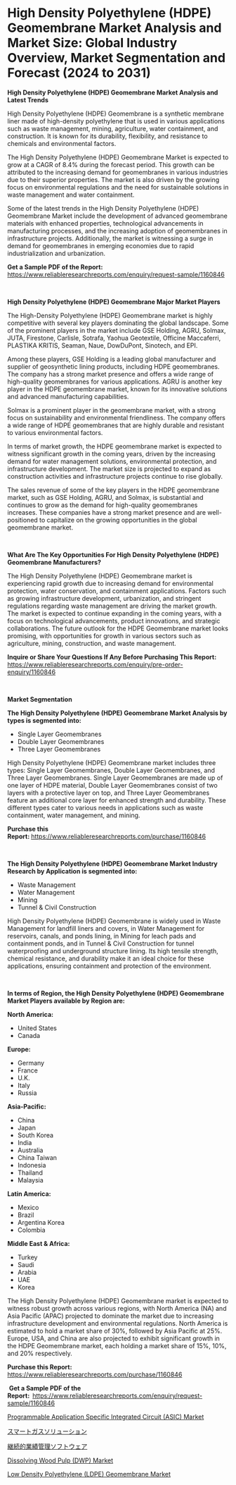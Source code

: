 <p><h1>High Density Polyethylene (HDPE) Geomembrane Market Analysis and Market Size: Global Industry Overview, Market Segmentation and Forecast (2024 to 2031)</h1></p><p><strong>High Density Polyethylene (HDPE) Geomembrane Market Analysis and Latest Trends</strong></p>
<p><p>High Density Polyethylene (HDPE) Geomembrane is a synthetic membrane liner made of high-density polyethylene that is used in various applications such as waste management, mining, agriculture, water containment, and construction. It is known for its durability, flexibility, and resistance to chemicals and environmental factors.</p><p>The High Density Polyethylene (HDPE) Geomembrane Market is expected to grow at a CAGR of 8.4% during the forecast period. This growth can be attributed to the increasing demand for geomembranes in various industries due to their superior properties. The market is also driven by the growing focus on environmental regulations and the need for sustainable solutions in waste management and water containment.</p><p>Some of the latest trends in the High Density Polyethylene (HDPE) Geomembrane Market include the development of advanced geomembrane materials with enhanced properties, technological advancements in manufacturing processes, and the increasing adoption of geomembranes in infrastructure projects. Additionally, the market is witnessing a surge in demand for geomembranes in emerging economies due to rapid industrialization and urbanization.</p></p>
<p><strong>Get a Sample PDF of the Report:&nbsp;</strong> <a href="https://www.reliableresearchreports.com/enquiry/request-sample/1160846">https://www.reliableresearchreports.com/enquiry/request-sample/1160846</a></p>
<p>&nbsp;</p>
<p><strong>High Density Polyethylene (HDPE) Geomembrane Major Market Players</strong></p>
<p><p>The High-Density Polyethylene (HDPE) Geomembrane market is highly competitive with several key players dominating the global landscape. Some of the prominent players in the market include GSE Holding, AGRU, Solmax, JUTA, Firestone, Carlisle, Sotrafa, Yaohua Geotextile, Officine Maccaferri, PLASTIKA KRITIS, Seaman, Naue, DowDuPont, Sinotech, and EPI.</p><p>Among these players, GSE Holding is a leading global manufacturer and supplier of geosynthetic lining products, including HDPE geomembranes. The company has a strong market presence and offers a wide range of high-quality geomembranes for various applications. AGRU is another key player in the HDPE geomembrane market, known for its innovative solutions and advanced manufacturing capabilities.</p><p>Solmax is a prominent player in the geomembrane market, with a strong focus on sustainability and environmental friendliness. The company offers a wide range of HDPE geomembranes that are highly durable and resistant to various environmental factors.</p><p>In terms of market growth, the HDPE geomembrane market is expected to witness significant growth in the coming years, driven by the increasing demand for water management solutions, environmental protection, and infrastructure development. The market size is projected to expand as construction activities and infrastructure projects continue to rise globally.</p><p>The sales revenue of some of the key players in the HDPE geomembrane market, such as GSE Holding, AGRU, and Solmax, is substantial and continues to grow as the demand for high-quality geomembranes increases. These companies have a strong market presence and are well-positioned to capitalize on the growing opportunities in the global geomembrane market.</p></p>
<p>&nbsp;</p>
<p><strong>What Are The Key Opportunities For High Density Polyethylene (HDPE) Geomembrane Manufacturers?</strong></p>
<p><p>The High Density Polyethylene (HDPE) Geomembrane market is experiencing rapid growth due to increasing demand for environmental protection, water conservation, and containment applications. Factors such as growing infrastructure development, urbanization, and stringent regulations regarding waste management are driving the market growth. The market is expected to continue expanding in the coming years, with a focus on technological advancements, product innovations, and strategic collaborations. The future outlook for the HDPE Geomembrane market looks promising, with opportunities for growth in various sectors such as agriculture, mining, construction, and waste management.</p></p>
<p><strong>Inquire or Share Your Questions If Any Before Purchasing This Report:</strong> <a href="https://www.reliableresearchreports.com/enquiry/pre-order-enquiry/1160846">https://www.reliableresearchreports.com/enquiry/pre-order-enquiry/1160846</a></p>
<p>&nbsp;</p>
<p><strong>Market Segmentation</strong></p>
<p><strong>The High Density Polyethylene (HDPE) Geomembrane Market Analysis by types is segmented into:</strong></p>
<p><ul><li>Single Layer Geomembranes</li><li>Double Layer Geomembranes</li><li>Three Layer Geomembranes</li></ul></p>
<p><p>High Density Polyethylene (HDPE) Geomembrane market includes three types: Single Layer Geomembranes, Double Layer Geomembranes, and Three Layer Geomembranes. Single Layer Geomembranes are made up of one layer of HDPE material, Double Layer Geomembranes consist of two layers with a protective layer on top, and Three Layer Geomembranes feature an additional core layer for enhanced strength and durability. These different types cater to various needs in applications such as waste containment, water management, and mining.</p></p>
<p><strong>Purchase this Report:&nbsp;</strong><a href="https://www.reliableresearchreports.com/purchase/1160846">https://www.reliableresearchreports.com/purchase/1160846</a></p>
<p>&nbsp;</p>
<p><strong>The High Density Polyethylene (HDPE) Geomembrane Market Industry Research by Application is segmented into:</strong></p>
<p><ul><li>Waste Management</li><li>Water Management</li><li>Mining</li><li>Tunnel & Civil Construction</li></ul></p>
<p><p>High Density Polyethylene (HDPE) Geomembrane is widely used in Waste Management for landfill liners and covers, in Water Management for reservoirs, canals, and ponds lining, in Mining for leach pads and containment ponds, and in Tunnel & Civil Construction for tunnel waterproofing and underground structure lining. Its high tensile strength, chemical resistance, and durability make it an ideal choice for these applications, ensuring containment and protection of the environment.</p></p>
<p>&nbsp;</p>
<p><strong>In terms of Region, the High Density Polyethylene (HDPE) Geomembrane Market Players available by Region are:</strong></p>
<p>
    <p> <strong> North America: </strong>
        <ul>
            <li>United States</li>
            <li>Canada</li>
        </ul>
        </p> 
    <p> <strong> Europe: </strong>
        <ul>
            <li>Germany</li>
            <li>France</li>
            <li>U.K.</li>
            <li>Italy</li>
            <li>Russia</li>
        </ul>
        </p> 
    <p> <strong> Asia-Pacific: </strong>
        <ul>
            <li>China</li>
            <li>Japan</li>
            <li>South Korea</li>
            <li>India</li>
            <li>Australia</li>
            <li>China Taiwan</li>
            <li>Indonesia</li>
            <li>Thailand</li>
            <li>Malaysia</li>
        </ul>
        </p> 
    <p> <strong> Latin America: </strong>
        <ul>
            <li>Mexico</li>
            <li>Brazil</li>
            <li>Argentina Korea</li>
            <li>Colombia</li>
        </ul>
        </p> 
    <p> <strong> Middle East & Africa: </strong>
        <ul>
            <li>Turkey</li>
            <li>Saudi</li>
            <li>Arabia</li>
            <li>UAE</li>
            <li>Korea</li>
        </ul>
    </p>
    </p>
<p><p>The High Density Polyethylene (HDPE) Geomembrane market is expected to witness robust growth across various regions, with North America (NA) and Asia Pacific (APAC) projected to dominate the market due to increasing infrastructure development and environmental regulations. North America is estimated to hold a market share of 30%, followed by Asia Pacific at 25%. Europe, USA, and China are also projected to exhibit significant growth in the HDPE Geomembrane market, each holding a market share of 15%, 10%, and 20% respectively.</p></p>
<p><strong>Purchase this Report: </strong><a href="https://www.reliableresearchreports.com/purchase/1160846">https://www.reliableresearchreports.com/purchase/1160846</a></p>
<p>&nbsp;<strong>Get a Sample PDF of the Report:&nbsp;&nbsp;</strong><a href="https://www.reliableresearchreports.com/enquiry/request-sample/1160846">https://www.reliableresearchreports.com/enquiry/request-sample/1160846</a></p>
<p><strong></strong></p>
<p><p><a href="https://issuu.com/reportprime-2/docs/programmable-application-specific-integrated-circu">Programmable Application Specific Integrated Circuit (ASIC) Market</a></p><p><a href="https://github.com/mcbeesbxa270/Market-Research-Report-List-1/blob/main/8583904194565.md">スマートガスソリューション</a></p><p><a href="https://github.com/ksxzwxabcuynh011/Market-Research-Report-List-1/blob/main/7569114194564.md">継続的業績管理ソフトウェア</a></p><p><a href="https://github.com/dx0328/Market-Research-Report-List-1/blob/main/dissolving-wood-pulp-dwp-market.md">Dissolving Wood Pulp (DWP) Market</a></p><p><a href="https://github.com/Glendatilghmankmgz0rbhwpy/Market-Research-Report-List-1/blob/main/low-density-polyethylene-ldpe-geomembrane-market.md">Low Density Polyethylene (LDPE) Geomembrane Market</a></p></p>
